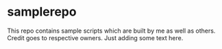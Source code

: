 # samplerepo
This repo contains sample scripts which are built by me as well as others. Credit goes to respective owners. Just adding some text here.

